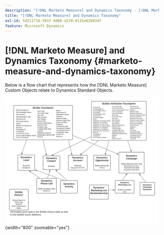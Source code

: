 ```yaml
---
description: "[!DNL Marketo Measure] and Dynamics Taxonomy - [!DNL Marketo Measure]"
title: "[!DNL Marketo Measure] and Dynamics Taxonomy"
exl-id: 5d211710-3937-4d86-a570-8115e62b934f
feature: Microsoft Dynamics
---
```

# [!DNL Marketo Measure] and Dynamics Taxonomy {#marketo-measure-and-dynamics-taxonomy}

Below is a flow chart that represents how the [!DNL Marketo Measure] Custom Objects relate to Dynamics Standard Objects.
&nbsp;

![](assets/marketo-measure-and-dynamics-taxonomy-1.png){width="800" zoomable="yes"}
